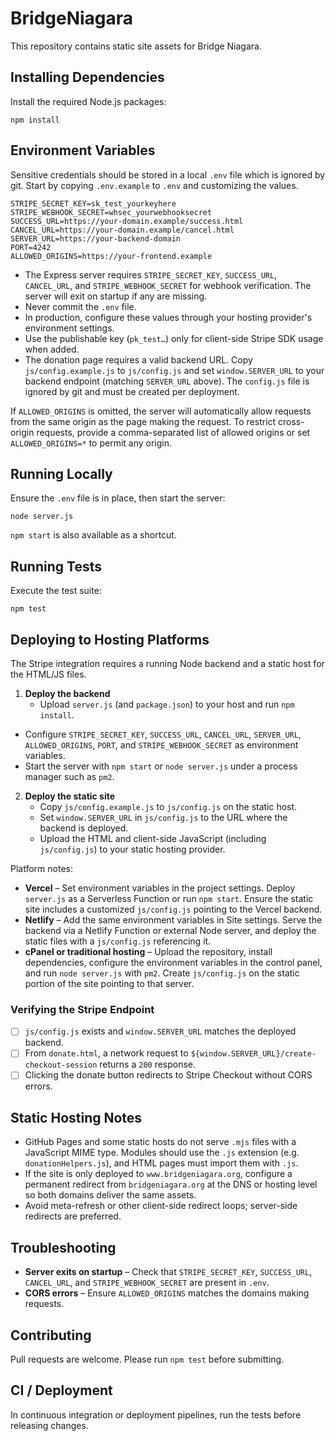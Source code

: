 # BridgeNiagara

This repository contains static site assets for Bridge Niagara.

## Installing Dependencies

Install the required Node.js packages:

```
npm install
```

## Environment Variables

Sensitive credentials should be stored in a local `.env` file which is ignored by git. Start by copying `.env.example` to `.env` and customizing the values.

```
STRIPE_SECRET_KEY=sk_test_yourkeyhere
STRIPE_WEBHOOK_SECRET=whsec_yourwebhooksecret
SUCCESS_URL=https://your-domain.example/success.html
CANCEL_URL=https://your-domain.example/cancel.html
SERVER_URL=https://your-backend-domain
PORT=4242
ALLOWED_ORIGINS=https://your-frontend.example
```

- The Express server requires `STRIPE_SECRET_KEY`, `SUCCESS_URL`, `CANCEL_URL`, and `STRIPE_WEBHOOK_SECRET` for webhook verification. The server will exit on startup if any are missing.
- Never commit the `.env` file.
- In production, configure these values through your hosting provider's environment settings.
- Use the publishable key (`pk_test…`) only for client-side Stripe SDK usage when added.
- The donation page requires a valid backend URL. Copy `js/config.example.js` to `js/config.js` and
  set `window.SERVER_URL` to your backend endpoint (matching `SERVER_URL` above). The `config.js`
  file is ignored by git and must be created per deployment.

If `ALLOWED_ORIGINS` is omitted, the server will automatically allow requests from the same origin as
the page making the request. To restrict cross-origin requests, provide a comma-separated list of
allowed origins or set `ALLOWED_ORIGINS=*` to permit any origin.

## Running Locally

Ensure the `.env` file is in place, then start the server:

```
node server.js
```

`npm start` is also available as a shortcut.

## Running Tests

Execute the test suite:

```
npm test
```


## Deploying to Hosting Platforms

The Stripe integration requires a running Node backend and a static host for the HTML/JS files.

1. **Deploy the backend**
   - Upload `server.js` (and `package.json`) to your host and run `npm install`.
  - Configure `STRIPE_SECRET_KEY`, `SUCCESS_URL`, `CANCEL_URL`, `SERVER_URL`, `ALLOWED_ORIGINS`, `PORT`, and `STRIPE_WEBHOOK_SECRET` as environment variables.
   - Start the server with `npm start` or `node server.js` under a process manager such as `pm2`.
2. **Deploy the static site**
   - Copy `js/config.example.js` to `js/config.js` on the static host.
   - Set `window.SERVER_URL` in `js/config.js` to the URL where the backend is deployed.
   - Upload the HTML and client-side JavaScript (including `js/config.js`) to your static hosting provider.

Platform notes:

- **Vercel** – Set environment variables in the project settings. Deploy `server.js` as a Serverless Function or run `npm start`. Ensure the static site includes a customized `js/config.js` pointing to the Vercel backend.
- **Netlify** – Add the same environment variables in Site settings. Serve the backend via a Netlify Function or external Node server, and deploy the static files with a `js/config.js` referencing it.
- **cPanel or traditional hosting** – Upload the repository, install dependencies, configure the environment variables in the control panel, and run `node server.js` with `pm2`. Create `js/config.js` on the static portion of the site pointing to that server.

### Verifying the Stripe Endpoint

- [ ] `js/config.js` exists and `window.SERVER_URL` matches the deployed backend.
- [ ] From `donate.html`, a network request to `${window.SERVER_URL}/create-checkout-session` returns a `200` response.
- [ ] Clicking the donate button redirects to Stripe Checkout without CORS errors.

## Static Hosting Notes

- GitHub Pages and some static hosts do not serve `.mjs` files with a JavaScript MIME type. Modules should use the `.js` extension (e.g. `donationHelpers.js`), and HTML pages must import them with `.js`.
- If the site is only deployed to `www.bridgeniagara.org`, configure a permanent redirect from `bridgeniagara.org` at the DNS or hosting level so both domains deliver the same assets.
- Avoid meta-refresh or other client-side redirect loops; server-side redirects are preferred.

## Troubleshooting

- **Server exits on startup** – Check that `STRIPE_SECRET_KEY`, `SUCCESS_URL`, `CANCEL_URL`, and `STRIPE_WEBHOOK_SECRET` are present in `.env`.
- **CORS errors** – Ensure `ALLOWED_ORIGINS` matches the domains making requests.

## Contributing

Pull requests are welcome. Please run `npm test` before submitting.

## CI / Deployment

In continuous integration or deployment pipelines, run the tests before releasing changes.

